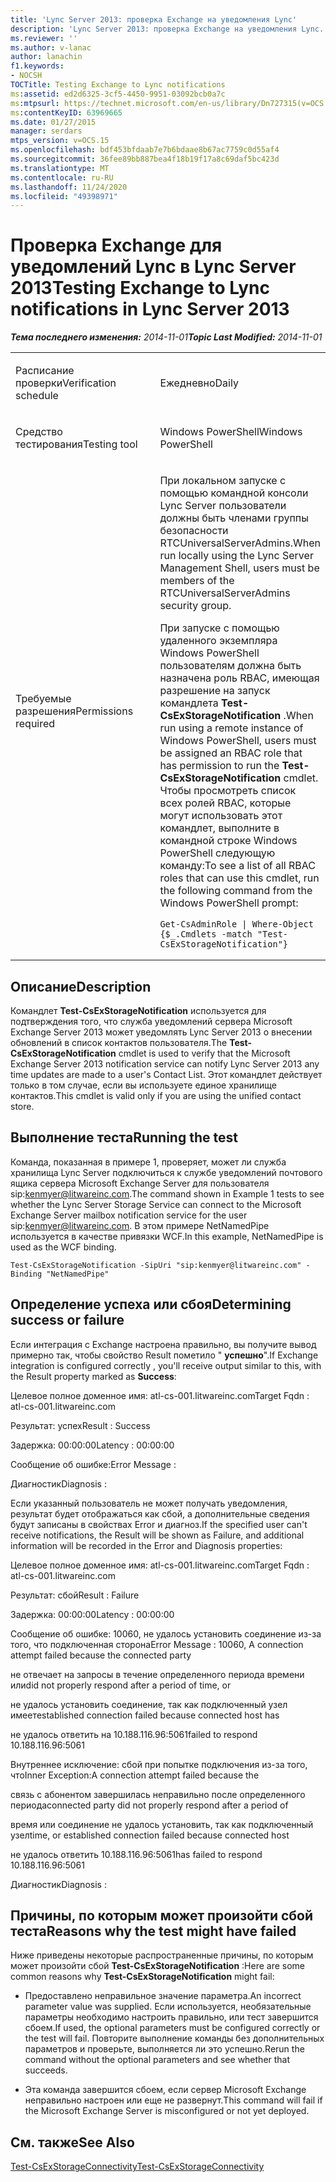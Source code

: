 ```yaml
---
title: 'Lync Server 2013: проверка Exchange на уведомления Lync'
description: 'Lync Server 2013: проверка Exchange на уведомления Lync.'
ms.reviewer: ''
ms.author: v-lanac
author: lanachin
f1.keywords:
- NOCSH
TOCTitle: Testing Exchange to Lync notifications
ms:assetid: ed2d6325-3cf5-4450-9951-03092bcb0a7c
ms:mtpsurl: https://technet.microsoft.com/en-us/library/Dn727315(v=OCS.15)
ms:contentKeyID: 63969665
ms.date: 01/27/2015
manager: serdars
mtps_version: v=OCS.15
ms.openlocfilehash: bdf453bfdaab7e7b6bdaae8b67ac7759c0d55af4
ms.sourcegitcommit: 36fee89bb887bea4f18b19f17a8c69daf5bc423d
ms.translationtype: MT
ms.contentlocale: ru-RU
ms.lasthandoff: 11/24/2020
ms.locfileid: "49398971"
---
```

# <a name="testing-exchange-to-lync-notifications-in-lync-server-2013"></a><span data-ttu-id="ee2d0-103">Проверка Exchange для уведомлений Lync в Lync Server 2013</span><span class="sxs-lookup"><span data-stu-id="ee2d0-103">Testing Exchange to Lync notifications in Lync Server 2013</span></span>

<div data-xmlns="http://www.w3.org/1999/xhtml">

<div class="topic" data-xmlns="http://www.w3.org/1999/xhtml" data-msxsl="urn:schemas-microsoft-com:xslt" data-cs="https://msdn.microsoft.com/">

<div data-asp="https://msdn2.microsoft.com/asp">



</div>

<div id="mainSection">

<div id="mainBody"><span data-ttu-id="ee2d0-104">

<span> </span></span><span class="sxs-lookup"><span data-stu-id="ee2d0-104">

<span> </span></span></span>

<span data-ttu-id="ee2d0-105">_**Тема последнего изменения:** 2014-11-01_</span><span class="sxs-lookup"><span data-stu-id="ee2d0-105">_**Topic Last Modified:** 2014-11-01_</span></span>


<table>
<colgroup>
<col style="width: 50%" />
<col style="width: 50%" />
</colgroup>
<tbody>
<tr class="odd">
<td><p><span data-ttu-id="ee2d0-106">Расписание проверки</span><span class="sxs-lookup"><span data-stu-id="ee2d0-106">Verification schedule</span></span></p></td>
<td><p><span data-ttu-id="ee2d0-107">Ежедневно</span><span class="sxs-lookup"><span data-stu-id="ee2d0-107">Daily</span></span></p></td>
</tr>
<tr class="even">
<td><p><span data-ttu-id="ee2d0-108">Средство тестирования</span><span class="sxs-lookup"><span data-stu-id="ee2d0-108">Testing tool</span></span></p></td>
<td><p><span data-ttu-id="ee2d0-109">Windows PowerShell</span><span class="sxs-lookup"><span data-stu-id="ee2d0-109">Windows PowerShell</span></span></p></td>
</tr>
<tr class="odd">
<td><p><span data-ttu-id="ee2d0-110">Требуемые разрешения</span><span class="sxs-lookup"><span data-stu-id="ee2d0-110">Permissions required</span></span></p></td>
<td><p><span data-ttu-id="ee2d0-111">При локальном запуске с помощью командной консоли Lync Server пользователи должны быть членами группы безопасности RTCUniversalServerAdmins.</span><span class="sxs-lookup"><span data-stu-id="ee2d0-111">When run locally using the Lync Server Management Shell, users must be members of the RTCUniversalServerAdmins security group.</span></span></p>
<p><span data-ttu-id="ee2d0-112">При запуске с помощью удаленного экземпляра Windows PowerShell пользователям должна быть назначена роль RBAC, имеющая разрешение на запуск командлета <strong>Test-CsExStorageNotification</strong> .</span><span class="sxs-lookup"><span data-stu-id="ee2d0-112">When run using a remote instance of Windows PowerShell, users must be assigned an RBAC role that has permission to run the <strong>Test-CsExStorageNotification</strong> cmdlet.</span></span> <span data-ttu-id="ee2d0-113">Чтобы просмотреть список всех ролей RBAC, которые могут использовать этот командлет, выполните в командной строке Windows PowerShell следующую команду:</span><span class="sxs-lookup"><span data-stu-id="ee2d0-113">To see a list of all RBAC roles that can use this cmdlet, run the following command from the Windows PowerShell prompt:</span></span></p>
<pre><code>Get-CsAdminRole | Where-Object {$_.Cmdlets -match &quot;Test-CsExStorageNotification&quot;}</code></pre></td>
</tr>
</tbody>
</table>


<div>

## <a name="description"></a><span data-ttu-id="ee2d0-114">Описание</span><span class="sxs-lookup"><span data-stu-id="ee2d0-114">Description</span></span>

<span data-ttu-id="ee2d0-115">Командлет **Test-CsExStorageNotification** используется для подтверждения того, что служба уведомлений сервера Microsoft Exchange Server 2013 может уведомлять Lync Server 2013 о внесении обновлений в список контактов пользователя.</span><span class="sxs-lookup"><span data-stu-id="ee2d0-115">The **Test-CsExStorageNotification** cmdlet is used to verify that the Microsoft Exchange Server 2013 notification service can notify Lync Server 2013 any time updates are made to a user's Contact List.</span></span> <span data-ttu-id="ee2d0-116">Этот командлет действует только в том случае, если вы используете единое хранилище контактов.</span><span class="sxs-lookup"><span data-stu-id="ee2d0-116">This cmdlet is valid only if you are using the unified contact store.</span></span>

</div>

<div>

## <a name="running-the-test"></a><span data-ttu-id="ee2d0-117">Выполнение теста</span><span class="sxs-lookup"><span data-stu-id="ee2d0-117">Running the test</span></span>

<span data-ttu-id="ee2d0-118">Команда, показанная в примере 1, проверяет, может ли служба хранилища Lync Server подключиться к службе уведомлений почтового ящика сервера Microsoft Exchange Server для пользователя sip:kenmyer@litwareinc.com.</span><span class="sxs-lookup"><span data-stu-id="ee2d0-118">The command shown in Example 1 tests to see whether the Lync Server Storage Service can connect to the Microsoft Exchange Server mailbox notification service for the user sip:kenmyer@litwareinc.com.</span></span> <span data-ttu-id="ee2d0-119">В этом примере NetNamedPipe используется в качестве привязки WCF.</span><span class="sxs-lookup"><span data-stu-id="ee2d0-119">In this example, NetNamedPipe is used as the WCF binding.</span></span>

    Test-CsExStorageNotification -SipUri "sip:kenmyer@litwareinc.com" -Binding "NetNamedPipe"

</div>

<div>

## <a name="determining-success-or-failure"></a><span data-ttu-id="ee2d0-120">Определение успеха или сбоя</span><span class="sxs-lookup"><span data-stu-id="ee2d0-120">Determining success or failure</span></span>

<span data-ttu-id="ee2d0-121">Если интеграция с Exchange настроена правильно, вы получите вывод примерно так, чтобы свойство Result пометило " **успешно**".</span><span class="sxs-lookup"><span data-stu-id="ee2d0-121">If Exchange integration is configured correctly , you'll receive output similar to this, with the Result property marked as **Success**:</span></span>

<span data-ttu-id="ee2d0-122">Целевое полное доменное имя: atl-cs-001.litwareinc.com</span><span class="sxs-lookup"><span data-stu-id="ee2d0-122">Target Fqdn : atl-cs-001.litwareinc.com</span></span>

<span data-ttu-id="ee2d0-123">Результат: успех</span><span class="sxs-lookup"><span data-stu-id="ee2d0-123">Result : Success</span></span>

<span data-ttu-id="ee2d0-124">Задержка: 00:00:00</span><span class="sxs-lookup"><span data-stu-id="ee2d0-124">Latency : 00:00:00</span></span>

<span data-ttu-id="ee2d0-125">Сообщение об ошибке:</span><span class="sxs-lookup"><span data-stu-id="ee2d0-125">Error Message :</span></span>

<span data-ttu-id="ee2d0-126">Диагностик</span><span class="sxs-lookup"><span data-stu-id="ee2d0-126">Diagnosis :</span></span>

<span data-ttu-id="ee2d0-127">Если указанный пользователь не может получать уведомления, результат будет отображаться как сбой, а дополнительные сведения будут записаны в свойствах Error и диагноз.</span><span class="sxs-lookup"><span data-stu-id="ee2d0-127">If the specified user can't receive notifications, the Result will be shown as Failure, and additional information will be recorded in the Error and Diagnosis properties:</span></span>

<span data-ttu-id="ee2d0-128">Целевое полное доменное имя: atl-cs-001.litwareinc.com</span><span class="sxs-lookup"><span data-stu-id="ee2d0-128">Target Fqdn : atl-cs-001.litwareinc.com</span></span>

<span data-ttu-id="ee2d0-129">Результат: сбой</span><span class="sxs-lookup"><span data-stu-id="ee2d0-129">Result : Failure</span></span>

<span data-ttu-id="ee2d0-130">Задержка: 00:00:00</span><span class="sxs-lookup"><span data-stu-id="ee2d0-130">Latency : 00:00:00</span></span>

<span data-ttu-id="ee2d0-131">Сообщение об ошибке: 10060, не удалось установить соединение из-за того, что подключенная сторона</span><span class="sxs-lookup"><span data-stu-id="ee2d0-131">Error Message : 10060, A connection attempt failed because the connected party</span></span>

<span data-ttu-id="ee2d0-132">не отвечает на запросы в течение определенного периода времени или</span><span class="sxs-lookup"><span data-stu-id="ee2d0-132">did not properly respond after a period of time, or</span></span>

<span data-ttu-id="ee2d0-133">не удалось установить соединение, так как подключенный узел имеет</span><span class="sxs-lookup"><span data-stu-id="ee2d0-133">established connection failed because connected host has</span></span>

<span data-ttu-id="ee2d0-134">не удалось ответить на 10.188.116.96:5061</span><span class="sxs-lookup"><span data-stu-id="ee2d0-134">failed to respond 10.188.116.96:5061</span></span>

<span data-ttu-id="ee2d0-135">Внутреннее исключение: сбой при попытке подключения из-за того, что</span><span class="sxs-lookup"><span data-stu-id="ee2d0-135">Inner Exception:A connection attempt failed because the</span></span>

<span data-ttu-id="ee2d0-136">связь с абонентом завершилась неправильно после определенного периода</span><span class="sxs-lookup"><span data-stu-id="ee2d0-136">connected party did not properly respond after a period of</span></span>

<span data-ttu-id="ee2d0-137">время или соединение не удалось установить, так как подключенный узел</span><span class="sxs-lookup"><span data-stu-id="ee2d0-137">time, or established connection failed because connected host</span></span>

<span data-ttu-id="ee2d0-138">не удалось ответить 10.188.116.96:5061</span><span class="sxs-lookup"><span data-stu-id="ee2d0-138">has failed to respond 10.188.116.96:5061</span></span>

<span data-ttu-id="ee2d0-139">Диагностик</span><span class="sxs-lookup"><span data-stu-id="ee2d0-139">Diagnosis :</span></span>

</div>

<div>

## <a name="reasons-why-the-test-might-have-failed"></a><span data-ttu-id="ee2d0-140">Причины, по которым может произойти сбой теста</span><span class="sxs-lookup"><span data-stu-id="ee2d0-140">Reasons why the test might have failed</span></span>

<span data-ttu-id="ee2d0-141">Ниже приведены некоторые распространенные причины, по которым может произойти сбой **Test-CsExStorageNotification** :</span><span class="sxs-lookup"><span data-stu-id="ee2d0-141">Here are some common reasons why **Test-CsExStorageNotification** might fail:</span></span>

  - <span data-ttu-id="ee2d0-142">Предоставлено неправильное значение параметра.</span><span class="sxs-lookup"><span data-stu-id="ee2d0-142">An incorrect parameter value was supplied.</span></span> <span data-ttu-id="ee2d0-143">Если используется, необязательные параметры необходимо настроить правильно, или тест завершится сбоем.</span><span class="sxs-lookup"><span data-stu-id="ee2d0-143">If used, the optional parameters must be configured correctly or the test will fail.</span></span> <span data-ttu-id="ee2d0-144">Повторите выполнение команды без дополнительных параметров и проверьте, выполняется ли это успешно.</span><span class="sxs-lookup"><span data-stu-id="ee2d0-144">Rerun the command without the optional parameters and see whether that succeeds.</span></span>

  - <span data-ttu-id="ee2d0-145">Эта команда завершится сбоем, если сервер Microsoft Exchange неправильно настроен или еще не развернут.</span><span class="sxs-lookup"><span data-stu-id="ee2d0-145">This command will fail if the Microsoft Exchange Server is misconfigured or not yet deployed.</span></span>

</div>

<div>

## <a name="see-also"></a><span data-ttu-id="ee2d0-146">См. также</span><span class="sxs-lookup"><span data-stu-id="ee2d0-146">See Also</span></span>


[<span data-ttu-id="ee2d0-147">Test-CsExStorageConnectivity</span><span class="sxs-lookup"><span data-stu-id="ee2d0-147">Test-CsExStorageConnectivity</span></span>](https://docs.microsoft.com/powershell/module/skype/Test-CsExStorageConnectivity)  
  

<span data-ttu-id="ee2d0-148"></div>

</div>

<span> </span>

</div>

</div>

</span><span class="sxs-lookup"><span data-stu-id="ee2d0-148"></div>

</div>

<span> </span>

</div>

</div>

</span></span></div>


